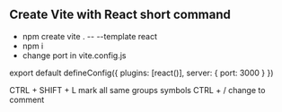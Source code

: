 ## Create Vite with React short command 
* npm create vite . -- --template react
* npm i
* change port in vite.config.js

export default defineConfig({
  plugins: [react()],
  server: {
    port: 3000
  }
})

CTRL + SHIFT + L mark all same groups symbols
CTRL + / change to comment
